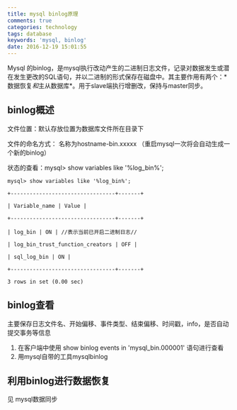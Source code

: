 ```yaml
---
title: mysql binlog原理
comments: true
categories: technology
tags: database
keywords: 'mysql, binlog'
date: 2016-12-19 15:01:55
---
```

Mysql 的binlog，是mysql执行改动产生的二进制日志文件，记录对数据发生或潜在发生更改的SQL语句，并以二进制的形式保存在磁盘中。其主要作用有两个：* 数据恢复*和*主从数据库*。用于slave端执行增删改，保持与master同步。
 <!--more-->
## binlog概述
文件位置：默认存放位置为数据库文件所在目录下

文件的命名方式： 名称为hostname-bin.xxxxx （重启mysql一次将会自动生成一个新的binlog）

状态的查看：mysql> show variables like '%log_bin%';
```
mysql> show variables like '%log_bin%';

+---------------------------------+-------+

| Variable_name | Value |

+---------------------------------+-------+

| log_bin | ON | //表示当前已开启二进制日志//

| log_bin_trust_function_creators | OFF |

| sql_log_bin | ON |

+---------------------------------+-------+

3 rows in set (0.00 sec)
```

## binlog查看
主要保存日志文件名、开始偏移、事件类型、结束偏移、时间戳，info，是否自动提交事务等信息
1. 在客户端中使用 show binlog events in 'mysql_bin.000001' 语句进行查看
2. 用mysql自带的工具mysqlbinlog

## 利用binlog进行数据恢复
见 mysql数据同步
